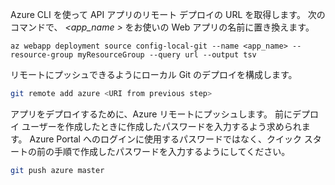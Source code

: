 Azure CLI を使って API アプリのリモート デプロイの URL を取得します。 次のコマンドで、 *\<app_name >* をお使いの Web アプリの名前に置き換えます。

```azurecli-interactive
az webapp deployment source config-local-git --name <app_name> --resource-group myResourceGroup --query url --output tsv
```

リモートにプッシュできるようにローカル Git のデプロイを構成します。

```bash
git remote add azure <URI from previous step>
```

アプリをデプロイするために、Azure リモートにプッシュします。 前にデプロイ ユーザーを作成したときに作成したパスワードを入力するよう求められます。 Azure Portal へのログインに使用するパスワードではなく、クイック スタートの前の手順で作成したパスワードを入力するようにしてください。

```bash
git push azure master
```
